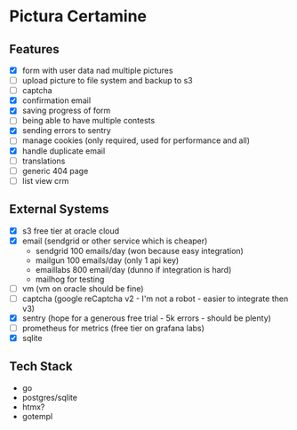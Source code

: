 # Pictura Certamine

## Features

- [x] form with user data nad multiple pictures
- [ ] upload picture to file system and backup to s3
- [ ] captcha
- [x] confirmation email
- [x] saving progress of form
- [ ] being able to have multiple contests
- [x] sending errors to sentry
- [ ] manage cookies (only required, used for performance and all)
- [x] handle duplicate email
- [ ] translations
- [ ] generic 404 page
- [ ] list view crm

## External Systems

- [x] s3 free tier at oracle cloud
- [x] email (sendgrid or other service which is cheaper)
  - sendgrid 100 emails/day (won because easy integration)
  - mailgun 100 emails/day (only 1 api key)
  - emaillabs 800 email/day (dunno if integration is hard)
  - mailhog for testing
- [ ] vm (vm on oracle should be fine)
- [ ] captcha (google reCaptcha v2 - I'm not a robot - easier to integrate then v3)
- [x] sentry (hope for a generous free trial - 5k errors - should be plenty)
- [ ] prometheus for metrics (free tier on grafana labs)
- [x] sqlite

## Tech Stack

- go
- postgres/sqlite
- htmx?
- gotempl

